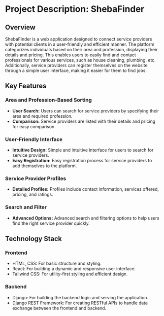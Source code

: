 # **Project Description: ShebaFinder**

## **Overview**
ShebaFinder is a web application designed to connect service providers with potential clients in a user-friendly and efficient manner. The platform categorizes individuals based on their area and profession, displaying their details and pricing. This enables users to easily find and contact professionals for various services, such as house cleaning, plumbing, etc. Additionally, service providers can register themselves on the website through a simple user interface, making it easier for them to find jobs.

## **Key Features**

### **Area and Profession-Based Sorting**
- **User Search:** Users can search for service providers by specifying their area and required profession.
- **Comparison:** Service providers are listed with their details and pricing for easy comparison.

### **User-Friendly Interface**
- **Intuitive Design:** Simple and intuitive interface for users to search for service providers.
- **Easy Registration:** Easy registration process for service providers to add themselves to the platform.

### **Service Provider Profiles**
- **Detailed Profiles:** Profiles include contact information, services offered, pricing, and ratings.

### **Search and Filter**
- **Advanced Options:** Advanced search and filtering options to help users find the right service provider quickly.

## **Technology Stack**

### **Frontend**
- HTML, CSS: For basic structure and styling.
- React: For building a dynamic and responsive user interface.
- Tailwind CSS: For utility-first styling and efficient design.

### **Backend**
- Django: For building the backend logic and serving the application.
- Django REST Framework: For creating RESTful APIs to handle data exchange between the frontend and backend.
